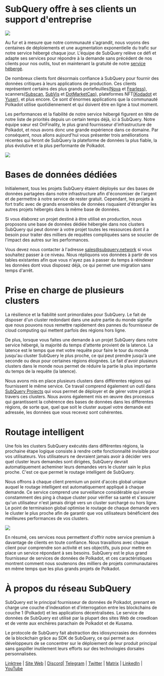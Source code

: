 # SubQuery offre à ses clients un support d'entreprise

![](https://miro.medium.com/max/1400/1*z_StqAT5KeaxQLBCm-xpRQ.jpeg)

Au fur et à mesure que notre communauté s'agrandit, nous voyons des centaines de déploiements et une augmentation exponentielle du trafic sur notre service hébergé chaque jour. L'équipe de SubQuery relève ce défi et adapte ses services pour répondre à la demande sans précédent de nos clients pour nos outils, tout en maintenant la gratuité de notre [service hébergé](https://projects.subquery.network/).

De nombreux clients font désormais confiance à SubQuery pour fournir des données critiques à leurs applications de production. Ces clients représentent certains des plus grands portefeuilles[(Nova](https://novawallet.io/) et [Fearless](https://fearlesswallet.io/)), scanners[(Subscan](https://www.subscan.io/), [SubVis](https://www.subvis.io/) et [DotMarketCap](https://dotmarketcap.com/)), plateformes NFT[(Kodadot](https://kodadot.xyz/) et [Yuser](https://yuser.co/)), et plus encore. Ce sont d'énormes applications que la communauté Polkadot utilise quotidiennement et qui doivent être en ligne à tout moment.

Les performances et la fiabilité de notre service hébergé figurent en tête de notre liste de priorités depuis un certain temps déjà, ici à SubQuery. Notre équipe sœur est OnFinality, le plus grand fournisseur d'infrastructure de Polkadot, et nous avons donc une grande expérience dans ce domaine. Par conséquent, nous allons aujourd'hui vous présenter trois améliorations récentes qui feront de SubQuery la plateforme de données la plus fiable, la plus évolutive et la plus performante de Polkadot.

![](https://miro.medium.com/max/1200/1*QckhJzjQqw9czpBMRhXgXQ.gif)

# Bases de données dédiées

Initialement, tous les projets SubQuery étaient déployés sur des bases de données partagées dans notre infrastructure afin d'économiser de l'argent et de permettre à notre service de rester gratuit. Cependant, les projets à fort trafic avec de grands ensembles de données risquaient d'étrangler les autres projets hébergés dans la même base de données.

Si vous élaborez un projet destiné à être utilisé en production, nous proposons une base de données dédiée hébergée dans nos clusters SubQuery qui peut donner à votre projet toutes les ressources dont il a besoin pour traiter des milliers de requêtes compliquées sans se soucier de l'impact des autres sur les performances.

Vous devez nous contacter à l'adresse <sales@subquery.network> si vous souhaitez passer à ce niveau. Nous répliquons vos données à partir de vos tables existantes afin que vous n'ayez pas à passer du temps à réindexer les données dont vous disposez déjà, ce qui permet une migration sans temps d'arrêt.

# Prise en charge de plusieurs clusters

La résilience et la fiabilité sont primordiales pour SubQuery. Le fait de disposer d'un cluster redondant dans une autre partie du monde signifie que nous pouvons nous remettre rapidement des pannes du fournisseur de cloud computing qui mettent parfois des régions hors ligne.

De plus, lorsque vous faites une demande à un projet SubQuery dans notre service hébergé, la majorité du temps d'attente provient de la latence. La latence est le temps que met votre requête pour faire le tour du monde jusqu'au cluster SubQuery le plus proche, ce qui peut prendre jusqu'à une seconde ou deux pour certaines régions éloignées. Le fait d'avoir plusieurs clusters dans le monde nous permet de réduire la partie la plus importante du temps de la requête (la latence).

Nous avons mis en place plusieurs clusters dans différentes régions qui fournissent le même service. Ce travail comprend également un outil dans [SubQuery Projects](https://project.subquery.network/) qui vous permet de déployer et de gérer votre projet à travers ces clusters. Nous avons également mis en œuvre des processus qui garantissent la cohérence des bases de données dans les différentes régions, de sorte que, quel que soit le cluster auquel votre demande est adressée, les données que vous recevez sont cohérentes.

# Routage intelligent

Une fois les clusters SubQuery exécutés dans différentes régions, la prochaine étape logique consiste à rendre cette fonctionnalité invisible pour vos utilisateurs. Vos utilisateurs ne devraient jamais avoir à décider vers quel cluster leurs demandes sont dirigées, SubQuery devrait automatiquement acheminer leurs demandes vers le cluster sain le plus proche. C'est ce que permet le routage intelligent de SubQuery.

Nous offrons à chaque client premium un point d'accès global unique auquel le routage intelligent est automatiquement appliqué à chaque demande. Ce service comprend une surveillance considérable qui envoie constamment des ping à chaque cluster pour vérifier sa santé et s'assurer qu'un utilisateur n'est jamais dirigé vers un cluster surchargé ou hors ligne. Le point de terminaison global optimise le routage de chaque demande vers le cluster le plus proche afin de garantir que vos utilisateurs bénéficient des meilleures performances de vos clusters.

![](https://miro.medium.com/max/1000/0*DNXDiABzli0et1MU)

En résumé, ces services nous permettent d'offrir notre service premium à davantage de clients en toute confiance. Nous travaillons avec chaque client pour comprendre son activité et ses objectifs, puis pour mettre en place un service répondant à ses besoins. SubQuery est le plus grand fournisseur de services de données de Polkadot, et ces caractéristiques montrent comment nous soutenons des milliers de projets communautaires en même temps que les plus grands projets de Polkadot.

# À propos du réseau SubQuery

SubQuery est le principal fournisseur de données de Polkadot, prenant en charge une couche d'indexation et d'interrogation entre les blockchains de couche 1 (Polkadot) et les applications décentralisées. Le service de données de SubQuery est utilisé par la plupart des sites Web de crowdloan et de vente aux enchères parachain de Polkadot et de Kusama.

Le protocole de SubQuery fait abstraction des idiosyncrasies des données de la blockchain grâce au SDK de SubQuery, ce qui permet aux développeurs de se concentrer sur le déploiement de leur produit principal sans gaspiller inutilement leurs efforts sur des technologies dorsales personnalisées.

[Linktree](https://linktr.ee/subquerynetwork) | [Site Web](https://subquery.network/) | [Discord|](https://discord.com/invite/78zg8aBSMG) [Telegram](https://t.me/subquerynetwork) | [Twitter](https://twitter.com/subquerynetwork) | [Matrix](https://matrix.to/#/#subquery:matrix.org) | [LinkedIn](https://www.linkedin.com/company/subquery) | [YouTube](https://www.youtube.com/channel/UCi1a6NUUjegcLHDFLr7CqLw)
